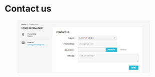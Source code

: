 # Contact us

<figure><img src="../../../.gitbook/assets/image (4).png" alt=""><figcaption></figcaption></figure>
